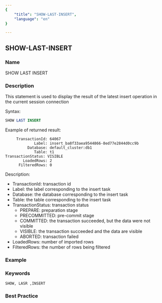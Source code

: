 ```yaml
---
{
    "title": "SHOW-LAST-INSERT",
    "language": "en"
}

---
```


<!--
Licensed to the Apache Software Foundation (ASF) under one
or more contributor license agreements.  See the NOTICE file
distributed with this work for additional information
regarding copyright ownership.  The ASF licenses this file
to you under the Apache License, Version 2.0 (the
"License"); you may not use this file except in compliance
with the License.  You may obtain a copy of the License at

  http://www.apache.org/licenses/LICENSE-2.0

Unless required by applicable law or agreed to in writing,
software distributed under the License is distributed on an
"AS IS" BASIS, WITHOUT WARRANTIES OR CONDITIONS OF ANY
KIND, either express or implied.  See the License for the
specific language governing permissions and limitations
under the License.
-->

## SHOW-LAST-INSERT

### Name

SHOW LAST INSERT

### Description

This statement is used to display the result of the latest insert operation in the current session connection

Syntax:

```sql
SHOW LAST INSERT
````

Example of returned result:

````
     TransactionId: 64067
             Label: insert_ba8f33aea9544866-8ed77e2844d0cc9b
          Database: default_cluster:db1
             Table: t1
TransactionStatus: VISIBLE
        LoadedRows: 2
      FilteredRows: 0
````

Description:

* TransactionId: transaction id
* Label: the label corresponding to the insert task
* Database: the database corresponding to the insert task
* Table: the table corresponding to the insert task
* TransactionStatus: transaction status
   * PREPARE: preparation stage
   * PRECOMMITTED: pre-commit stage
   * COMMITTED: the transaction succeeded, but the data were not visible
   * VISIBLE: the transaction succeeded and the data are visible
   * ABORTED: transaction failed
* LoadedRows: number of imported rows
* FilteredRows: the number of rows being filtered

### Example

### Keywords

    SHOW, LASR ,INSERT

### Best Practice

